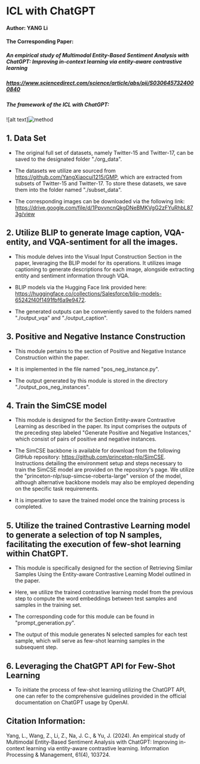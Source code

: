 # ICL with ChatGPT
#### Author: YANG Li
#### The Corresponding Paper: 
##### An empirical study of Multimodal Entity-Based Sentiment Analysis with ChatGPT: Improving in-context learning via entity-aware contrastive learning
##### https://www.sciencedirect.com/science/article/abs/pii/S0306457324000840

##### The framework of the ICL with ChatGPT: 
![alt text]![method](https://github.com/yangli-hub/ICL-with-ChatGPT/assets/70850281/51aab505-0460-463c-b306-67ce4335c3e9)

## 1. Data Set
- The original full set of datasets, namely Twitter-15 and Twitter-17, can be saved to the designated folder "./org_data". 
   
- The datasets we utilize are sourced from https://github.com/YangXiaocui1215/GMP, which are extracted from subsets of Twitter-15 and Twitter-17. To store these datasets, we save them into the folder named "./subset_data".

- The corresponding images can be downloaded via the following link:
https://drive.google.com/file/d/1PpvvncnQkgDNeBMKVgG2zFYuRhbL873g/view


## 2. Utilize BLIP to generate Image caption, VQA-entity, and VQA-sentiment for all the images.
- This module delves into the Visual Input Construction Section in the paper, leveraging the BLIP model for its operations. It utilizes image captioning to generate descriptions for each image, alongside extracting entity and sentiment information through VQA.

- BLIP models via the Hugging Face link provided here: https://huggingface.co/collections/Salesforce/blip-models-65242f40f1491fbf6a9e9472.
   
- The generated outputs can be conveniently saved to the folders named "./output_vqa" and "./output_caption". 

## 3. Positive and Negative Instance Construction
- This module pertains to the section of Positive and Negative Instance Construction within the paper. 

- It is implemented in the file named "pos_neg_instance.py". 

- The output generated by this module is stored in the directory "./output_pos_neg_instances".

## 4. Train the SimCSE model
- This module is designed for the Section Entity-aware Contrastive Learning as described in the paper. Its input comprises the outputs of the preceding step labeled "Generate Positive and Negative Instances," which consist of pairs of positive and negative instances.
  
- The SimCSE backbone is available for download from the following GitHub repository: https://github.com/princeton-nlp/SimCSE. Instructions detailing the environment setup and steps necessary to train the SimCSE model are provided on the repository's page. We utilize the "princeton-nlp/sup-simcse-roberta-large" version of the model, although alternative backbone models may also be employed depending on the specific task requirements.

- It is imperative to save the trained model once the training process is completed.

## 5. Utilize the trained Contrastive Learning model to generate a selection of top N samples, facilitating the execution of few-shot learning within ChatGPT.
- This module is specifically designed for the section of Retrieving Similar Samples Using the Entity-aware Contrastive Learning Model outlined in the paper.
   
- Here, we utilize the trained contrastive learning model from the previous step to compute the word embeddings between test samples and samples in the training set.
   
- The corresponding code for this module can be found in "prompt_generation.py".

- The output of this module generates N selected samples for each test sample, which will serve as few-shot learning samples in the subsequent step.

## 6. Leveraging the ChatGPT API for Few-Shot Learning
- To initiate the process of few-shot learning utilizing the ChatGPT API, one can refer to the comprehensive guidelines provided in the official documentation on ChatGPT usage by OpenAI.

## Citation Information:

Yang, L., Wang, Z., Li, Z., Na, J. C., & Yu, J. (2024). An empirical study of Multimodal Entity-Based Sentiment Analysis with ChatGPT: Improving in-context learning via entity-aware contrastive learning. Information Processing & Management, 61(4), 103724.
